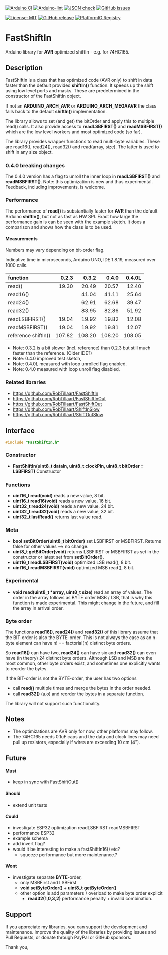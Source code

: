 
[![Arduino CI](https://github.com/RobTillaart/FastShiftIn/workflows/Arduino%20CI/badge.svg)](https://github.com/marketplace/actions/arduino_ci)
[![Arduino-lint](https://github.com/RobTillaart/FastShiftIn/actions/workflows/arduino-lint.yml/badge.svg)](https://github.com/RobTillaart/FastShiftIn/actions/workflows/arduino-lint.yml)
[![JSON check](https://github.com/RobTillaart/FastShiftIn/actions/workflows/jsoncheck.yml/badge.svg)](https://github.com/RobTillaart/FastShiftIn/actions/workflows/jsoncheck.yml)
[![GitHub issues](https://img.shields.io/github/issues/RobTillaart/FastShiftIn.svg)](https://github.com/RobTillaart/FastShiftIn/issues)

[![License: MIT](https://img.shields.io/badge/license-MIT-green.svg)](https://github.com/RobTillaart/FastShiftIn/blob/master/LICENSE)
[![GitHub release](https://img.shields.io/github/release/RobTillaart/FastShiftIn.svg?maxAge=3600)](https://github.com/RobTillaart/FastShiftIn/releases)
[![PlatformIO Registry](https://badges.registry.platformio.org/packages/robtillaart/library/FastShiftIn.svg)](https://registry.platformio.org/libraries/robtillaart/FastShiftIn)


# FastShiftIn

Arduino library for **AVR** optimized shiftIn - e.g. for 74HC165.


## Description

FastShiftIn is a class that has optimized code (AVR only) to shift in data faster 
than the default provided **shiftIn()** function.
It speeds up the shift using low level ports and masks. These are predetermined
in the constructor of the FastShiftIn object.

If not an **ARDUINO_ARCH_AVR** or **ARDUINO_ARCH_MEGAAVR** the class falls back 
to the default **shiftIn()** implementation.

The library allows to set (and get) the bitOrder and apply this to multiple read()
calls. It also provide access to **readLSBFIRST()** and **readMSBFIRST()** which 
are the low level workers and most optimized code (so far).

The library provides wrapper functions to read multi-byte variables. 
These are read16(), read24(), read32() and read(array, size).
The latter is used to shift in any size object.


### 0.4.0 breaking changes

The 0.4.0 version has a flag to unroll the inner loop in **readLSBFIRST()**
and **readMSBFIRST()**. Note: this optimization is new and thus experimental.
Feedback, including improvements, is welcome.


### Performance

The performance of **read()** is substantially faster for **AVR** than the default 
Arduino **shiftIn()**, but not as fast as HW SPI. 
Exact how large the performance gain is can be seen with the example sketch.
It does a comparison and shows how the class is to be used.


#### Measurements

Numbers may vary depending on bit-order flag.

Indicative time in microseconds, Arduino UNO, IDE 1.8.19, measured over 1000 calls. 

|  function            |   0.2.3  |   0.3.2  |   0.4.0  |  0.4.0L  |
|:---------------------|---------:|---------:|---------:|---------:|
|  read()              |   19.30  |   20.49  |   20.57  |   12.40  |
|  read16()            |          |   41.04  |   41.11  |   25.64  |
|  read24()            |          |   62.91  |   62.68  |   39.47  |
|  read32()            |          |   83.95  |   82.86  |   51.92  |
|  readLSBFIRST()      |   19.04  |   19.92  |   19.82  |   12.08  |
|  readMSBFIRST()      |   19.04  |   19.92  |   19.81  |   12.07  |
|  reference shiftIn() |  107.82  |  108.20  |  108.20  |  108.05  |


- Note: 0.3.2 is a bit slower (incl. reference) than 0.2.3 but still much
faster than the reference. (Older IDE?)
- Note: 0.4.0 improved test sketch, 
- Note: 0.4.0L measured with loop unrolled flag enabled. 
- Note: 0.4.0 measured with loop unroll flag disabled.


### Related libraries

- https://github.com/RobTillaart/FastShiftIn
- https://github.com/RobTillaart/FastShiftInOut
- https://github.com/RobTillaart/FastShiftOut
- https://github.com/RobTillaart/ShiftInSlow
- https://github.com/RobTillaart/ShiftOutSlow


## Interface

```cpp
#include "FastShiftIn.h"
```

### Constructor

- **FastShiftIn(uint8_t dataIn, uint8_t clockPin, uint8_t bitOrder = LSBFIRST)** Constructor

### Functions

- **uint16_t read(void)** reads a new value, 8 bit.
- **uint16_t read16(void)** reads a new value, 16 bit.
- **uint32_t read24(void)** reads a new value, 24 bit.
- **uint32_t read32(void)** reads a new value, 32 bit.
- **uint32_t lastRead()** returns last value read.


### Meta

- **bool setBitOrder(uint8_t bitOrder)** set LSBFIRST or MSBFIRST. 
Returns false for other values ==> no change.
- **uint8_t getBitOrder(void)** returns LSBFIRST or MSBFIRST as set in the constructor
or latest set from **setBitOrder()**.
- **uint16_t readLSBFIRST(void)**  optimized LSB read(), 8 bit.
- **uint16_t readMSBFIRST(void)**  optimized MSB read(), 8 bit.


### Experimental

- **void read(uint8_t \*array, uint8_t size)** read an array of values.
The order in the array follows as BYTE order MSB / LSB, that is why this function
is made experimental. This might change in the future, and fill the array
in arrival order.


### Byte order

The functions **read16()**, **read24()** and **read32()** of this library assume
that the BIT-order is also the BYTE-order.
This is not always the case as an n-byte element can have n! == factorial(n)
distinct byte orders.

So **read16()** can have two, **read24()** can have six and **read32()** can even have 
(in theory) 24 distinct byte orders. Although LSB and MSB are the most common,
other byte orders exist, and sometimes one explicitly wants to reorder the bytes.

If the BIT-order is not the BYTE-order, the user has two options
- call **read()** multiple times and merge the bytes in the order needed.
- call **read32()** (a.o) and reorder the bytes in a separate function.

The library will not support such functionality.


## Notes

- The optimizations are AVR only for now, other platforms may follow.
- The 74HC165 needs 0.1uF caps and the data and clock lines may need  
pull up resistors, especially if wires are exceeding 10 cm (4").


## Future

#### Must

- keep in sync with FastShiftOut()

#### Should

- extend unit tests

#### Could

- investigate ESP32 optimization readLSBFIRST readMSBFIRST
- performance ESP32
- example schema
- add invert flag?
- would it be interesting to make a fastShiftIn16() etc?
  - squeeze performance but more maintenance.?           

#### Wont

- investigate separate **BYTE**-order, 
  - only MSBFirst and LSBFirst
  - **void setByteOrder()** + **uint8_t getByteOrder()**
  - other option is add parameters / overload to make byte order explicit
    - **read32(1,0,3,2)** performance penalty + invalid combination.

## Support

If you appreciate my libraries, you can support the development and maintenance.
Improve the quality of the libraries by providing issues and Pull Requests, or
donate through PayPal or GitHub sponsors.

Thank you,
